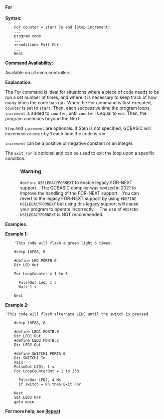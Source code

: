 <div class="section">

<div class="titlepage">

<div>

<div>

#### <span id="_for"></span>For

</div>

</div>

</div>

<span class="strong">**Syntax:**</span>

``` screen
    For counter = start To end [Step increment]
    ...
    program code
    ...
    <condition> Exit For
    ...
    Next
```

<span class="strong">**Command Availability:**</span>

Available on all microcontrollers.

<span class="strong">**Explanation:**</span>

The For command is ideal for situations where a piece of code needs to
be run a set number of times, and where it is necessary to keep track of
how many times the code has run. When the For command is first executed,
`counter` is set to `start`. Then, each successive time the program
loops, `increment` is added to `counter`, until `counter` is equal to
`end`. Then, the program continues beyond the Next.

`Step` and `increment` are optionals. If Step is not specified, GCBASIC
will increment `counter` by 1 each time the code is run.

`increment` can be a positive or negative constant or an integer.

The `Exit For` is optional and can be used to exit the loop upon a
specific condition.

<div class="warning" style="margin-left: 0.5in; margin-right: 0.5in;">

### Warning

`#define USELEGACYFORNEXT` to enable legacy FOR-NEXT support.   The
GCBASIC compiler was revised in 2021 to improve the handling of the
FOR-NEXT support.   You can revert to the legacy FOR-NEXT support by
using `#DEFINE USELEGACYFORNEXT` but using this legacy support will
cause your program to operate incorrectly.    The use of
`#DEFINE USELEGACYFORNEXT` is NOT recommended.

</div>

<span class="strong">**Examples.**</span>

<span class="strong">**Example 1:**</span>

``` screen
    'This code will flash a green light 6 times.

    #chip 16F88, 8

    #define LED PORTB.0
    Dir LED Out

    For LoopCounter = 1 to 6

      PulseOut Led, 1 s
      Wait 1 s

    Next
```

<span class="strong">**Example 2:**</span>

``` screen
'This code will flash alternate LEDS until the switch is pressed.

    #chip 16F88, 8

    #define LED1 PORTB.0
    Dir LED1 Out
    #define LED2 PORTB.2
    Dir LED2 Out

    #define SWITCH1 PORTA.0
    Dir SWITCH1 In
    main:
    PulseOut LED1, 1 s
    For LoopCounterOut = 1 to 250

      PulseOut LED2, 4 Ms
      if switch = On then Exit For

    Next
    Set LED2 OFF
    goto main
```

<span class="strong">**For more help, see
<a href="_repeat.html" class="link" title="Repeat">Repeat</a>**</span>

</div>
